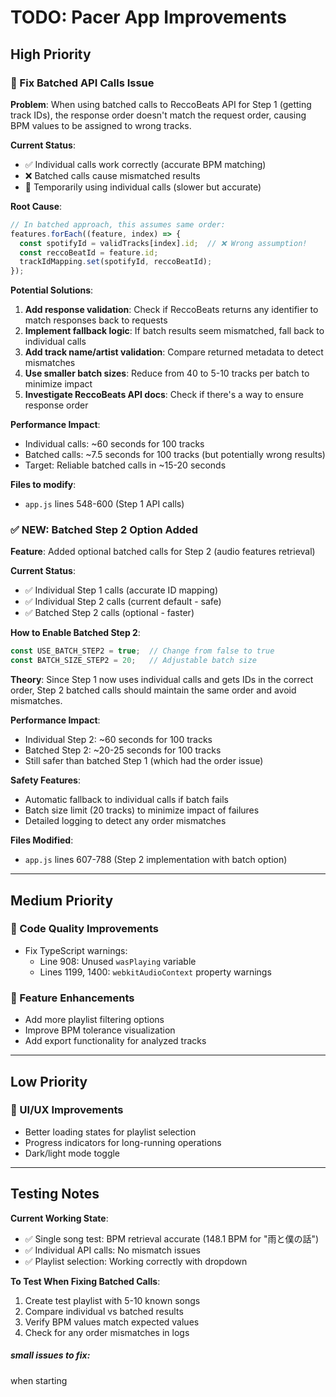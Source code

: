 # TODO: Pacer App Improvements

## High Priority

### 🚨 Fix Batched API Calls Issue
**Problem**: When using batched calls to ReccoBeats API for Step 1 (getting track IDs), the response order doesn't match the request order, causing BPM values to be assigned to wrong tracks.

**Current Status**: 
- ✅ Individual calls work correctly (accurate BPM matching)
- ❌ Batched calls cause mismatched results
- 🔄 Temporarily using individual calls (slower but accurate)

**Root Cause**: 
```javascript
// In batched approach, this assumes same order:
features.forEach((feature, index) => {
  const spotifyId = validTracks[index].id;  // ❌ Wrong assumption!
  const reccoBeatId = feature.id;
  trackIdMapping.set(spotifyId, reccoBeatId);
});
```

**Potential Solutions**:
1. **Add response validation**: Check if ReccoBeats returns any identifier to match responses back to requests
2. **Implement fallback logic**: If batch results seem mismatched, fall back to individual calls
3. **Add track name/artist validation**: Compare returned metadata to detect mismatches
4. **Use smaller batch sizes**: Reduce from 40 to 5-10 tracks per batch to minimize impact
5. **Investigate ReccoBeats API docs**: Check if there's a way to ensure response order

**Performance Impact**:
- Individual calls: ~60 seconds for 100 tracks
- Batched calls: ~7.5 seconds for 100 tracks (but potentially wrong results)
- Target: Reliable batched calls in ~15-20 seconds

**Files to modify**:
- `app.js` lines 548-600 (Step 1 API calls)

### ✅ NEW: Batched Step 2 Option Added
**Feature**: Added optional batched calls for Step 2 (audio features retrieval)

**Current Status**:
- ✅ Individual Step 1 calls (accurate ID mapping)
- ✅ Individual Step 2 calls (current default - safe)
- ✅ Batched Step 2 calls (optional - faster)

**How to Enable Batched Step 2**:
```javascript
const USE_BATCH_STEP2 = true;  // Change from false to true
const BATCH_SIZE_STEP2 = 20;   // Adjustable batch size
```

**Theory**: Since Step 1 now uses individual calls and gets IDs in the correct order, Step 2 batched calls should maintain the same order and avoid mismatches.

**Performance Impact**:
- Individual Step 2: ~60 seconds for 100 tracks
- Batched Step 2: ~20-25 seconds for 100 tracks
- Still safer than batched Step 1 (which had the order issue)

**Safety Features**:
- Automatic fallback to individual calls if batch fails
- Batch size limit (20 tracks) to minimize impact of failures
- Detailed logging to detect any order mismatches

**Files Modified**:
- `app.js` lines 607-788 (Step 2 implementation with batch option)

---

## Medium Priority

### 🔧 Code Quality Improvements
- Fix TypeScript warnings:
  - Line 908: Unused `wasPlaying` variable
  - Lines 1199, 1400: `webkitAudioContext` property warnings

### 🎵 Feature Enhancements
- Add more playlist filtering options
- Improve BPM tolerance visualization
- Add export functionality for analyzed tracks

---

## Low Priority

### 📱 UI/UX Improvements
- Better loading states for playlist selection
- Progress indicators for long-running operations
- Dark/light mode toggle

---

## Testing Notes

**Current Working State**:
- ✅ Single song test: BPM retrieval accurate (148.1 BPM for "雨と僕の話")
- ✅ Individual API calls: No mismatch issues
- ✅ Playlist selection: Working correctly with dropdown

**To Test When Fixing Batched Calls**:
1. Create test playlist with 5-10 known songs
2. Compare individual vs batched results
3. Verify BPM values match expected values
4. Check for any order mismatches in logs





##### small issues to fix:
when starting 